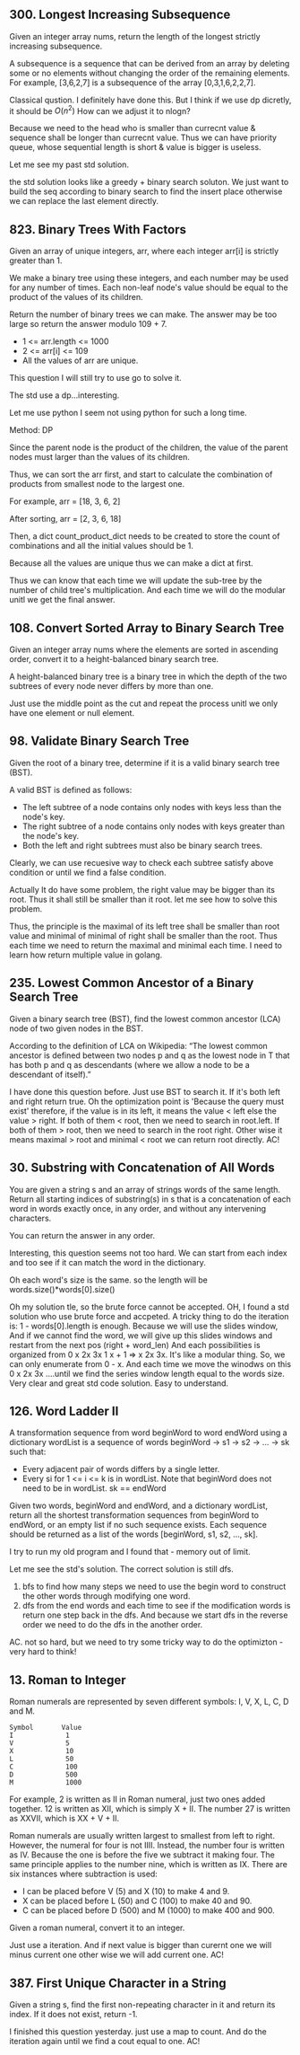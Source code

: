 ## 300. Longest Increasing Subsequence

Given an integer array nums, return the length of the longest strictly increasing subsequence.

A subsequence is a sequence that can be derived from an array by deleting some or no elements without changing the order of the remaining elements. For example, [3,6,2,7] is a subsequence of the array [0,3,1,6,2,2,7].

Classical qustion. I definitely have done this. But I think if we use dp dicretly, it should be $O(n^2)$  How can we adjust it to nlogn?

Because we need to the head who is smaller than currecnt value & sequence shall be longer than currecnt value. Thus we can have priority queue, whose sequential length is short & value is bigger is useless.

Let me see my past std solution.

the std solution looks like a greedy + binary search soluton. We just want to build the seq according to binary search to find the insert place otherwise we can replace the last element directly.

## 823. Binary Trees With Factors

Given an array of unique integers, arr, where each integer arr[i] is strictly greater than 1.

We make a binary tree using these integers, and each number may be used for any number of times. Each non-leaf node's value should be equal to the product of the values of its children.

Return the number of binary trees we can make. The answer may be too large so return the answer modulo 109 + 7.

* 1 <= arr.length <= 1000
* 2 <= arr[i] <= 109
* All the values of arr are unique.

This question I will still try to use go to solve it.

The std use a dp...interesting.

Let me use python I seem not using python for such a long time.

Method: DP

Since the parent node is the product of the children, the value of the parent nodes must larger than the values of its children.

Thus, we can sort the arr first, and start to calculate the combination of products from smallest node to the largest one.

For example, arr = [18, 3, 6, 2]

After sorting, arr = [2, 3, 6, 18]

Then, a dict count_product_dict needs to be created to store the count of combinations and all the initial values should be 1.

Because all the values are unique thus we can make a dict at first.

Thus we can know that each time we will update the sub-tree by the number of child tree's multiplication. And each time we will do the modular unitl we get the final answer.

## 108. Convert Sorted Array to Binary Search Tree

Given an integer array nums where the elements are sorted in ascending order, convert it to a height-balanced binary search tree.

A height-balanced binary tree is a binary tree in which the depth of the two subtrees of every node never differs by more than one.

Just use the middle point as the cut and repeat the process unitl we only have one element or null element.

## 98. Validate Binary Search Tree

Given the root of a binary tree, determine if it is a valid binary search tree (BST).

A valid BST is defined as follows:

* The left subtree of a node contains only nodes with keys less than the node's key.
* The right subtree of a node contains only nodes with keys greater than the node's key.
* Both the left and right subtrees must also be binary search trees.

Clearly, we can use recuesive way to check each subtree satisfy above condition or until we find a false condition.

Actually It do have some problem, the right value may be bigger than its root. Thus it shall still be smaller than it root. let me see how to solve this problem.

Thus, the principle is the maximal of its left tree shall be smaller than root value and minimal of minimal of right shall be smaller than the root. Thus each time we need to return the maximal and minimal each time. I need to learn how return multiple value in golang.

## 235. Lowest Common Ancestor of a Binary Search Tree

Given a binary search tree (BST), find the lowest common ancestor (LCA) node of two given nodes in the BST.

According to the definition of LCA on Wikipedia: “The lowest common ancestor is defined between two nodes p and q as the lowest node in T that has both p and q as descendants (where we allow a node to be a descendant of itself).”

I have done this question before. Just use BST to search it. If it's both left and right return true. Oh the optimization point is 'Because the query must exist' therefore, if the value is in its left, it means the value < left else the value > right. If both of them < root, then we need to search in root.left. If both of them > root, then we need to search in the root right. Other wise it means maximal > root and minimal < root we can return root directly. AC!

## 30. Substring with Concatenation of All Words

You are given a string s and an array of strings words of the same length. Return all starting indices of substring(s) in s that is a concatenation of each word in words exactly once, in any order, and without any intervening characters.

You can return the answer in any order.

Interesting, this question seems not too hard. We can start from each index and too see if it can match the word in the dictionary.

Oh each word's size is the same. so the length will be words.size()*words[0].size()

Oh my solution tle, so the brute force cannot be accepted. OH, I found a std solution who use brute force and accpeted.  A tricky thing to do the iteration is: 1 - words[0].length is enough. Because we will use the slides window, And if we cannot find the word, we will give up this slides windows and restart from the next pos (right + word_len) And each possibilities is organized from 0 x 2x 3x 1 x + 1 => x 2x 3x. It's like a modular thing. So, we can only enumerate from 0 - x. And each time we move the winodws on this 0 x 2x 3x ....until we find the series window length equal to the words size. Very clear and great std code solution. Easy to understand.

## 126. Word Ladder II

A transformation sequence from word beginWord to word endWord using a dictionary wordList is a sequence of words beginWord -> s1 -> s2 -> ... -> sk such that:

* Every adjacent pair of words differs by a single letter.
* Every si for 1 <= i <= k is in wordList. Note that beginWord does not need to be in wordList. sk == endWord

Given two words, beginWord and endWord, and a dictionary wordList, return all the shortest transformation sequences from beginWord to endWord, or an empty list if no such sequence exists. Each sequence should be returned as a list of the words [beginWord, s1, s2, ..., sk].

I try to run my old program and I found that - memory out of limit.

Let me see the std's solution. The correct solution is still dfs. 

1. bfs to find how many steps we need to use the begin word to construct the other words through modifying one word.
2. dfs from the end words and each time to see if the modification words is return one step back in the dfs. And because we start dfs in the reverse order we need to do the dfs in the another order.

AC. not so hard, but we need to try some tricky way to do the optimizton - very hard to think!

## 13. Roman to Integer

Roman numerals are represented by seven different symbols: I, V, X, L, C, D and M.

```
Symbol       Value
I             1
V             5
X             10
L             50
C             100
D             500
M             1000
```

For example, 2 is written as II in Roman numeral, just two ones added together. 12 is written as XII, which is simply X + II. The number 27 is written as XXVII, which is XX + V + II.

Roman numerals are usually written largest to smallest from left to right. However, the numeral for four is not IIII. Instead, the number four is written as IV. Because the one is before the five we subtract it making four. The same principle applies to the number nine, which is written as IX. There are six instances where subtraction is used:

* I can be placed before V (5) and X (10) to make 4 and 9. 
* X can be placed before L (50) and C (100) to make 40 and 90. 
* C can be placed before D (500) and M (1000) to make 400 and 900.

Given a roman numeral, convert it to an integer.

Just use a iteration. And if next value is bigger than curernt one we will minus current one other wise we will add current one. AC!

## 387. First Unique Character in a String

Given a string s, find the first non-repeating character in it and return its index. If it does not exist, return -1.

I finished this question yesterday. just use a map to count. And do the iteration again until we find a cout equal to one. AC!